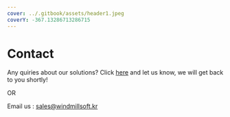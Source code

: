 ```yaml
---
cover: ../.gitbook/assets/header1.jpeg
coverY: -367.13286713286715
---
```


# Contact

Any quiries about our solutions? Click [here](https://docs.google.com/forms/d/1ZKX5PM31z0PSpm-b4UNG1J8twSGb3WYwCVFh8K\_doAI/viewform?edit\_requested=true) and let us know, we will get back to you shortly!

OR

Email us : [sales@windmillsoft.kr](mailto:sales@windmillsoft.kr)
